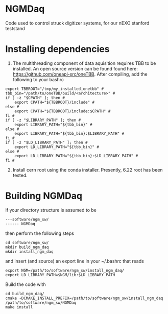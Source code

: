# NGMDaq
Code used to control struck digitizer systems, for our nEXO stanford teststand


# Installing dependencies

1. The multithreading component of data aquisition requires TBB to be installed. An open source version can be found found here: https://github.com/oneapi-src/oneTBB. After compiling, add the following to your bashrc


```
export TBBROOT="/tmp/my_installed_onetbb" #
tbb_bin="/path/to/oneTBB/build/<architecture>" #
if [ -z "$CPATH" ]; then #
    export CPATH="${TBBROOT}/include" #
else #
    export CPATH="${TBBROOT}/include:$CPATH" #
fi #
if [ -z "$LIBRARY_PATH" ]; then #
    export LIBRARY_PATH="${tbb_bin}" #
else #
    export LIBRARY_PATH="${tbb_bin}:$LIBRARY_PATH" #
fi #
if [ -z "$LD_LIBRARY_PATH" ]; then #
    export LD_LIBRARY_PATH="${tbb_bin}" #
else #
    export LD_LIBRARY_PATH="${tbb_bin}:$LD_LIBRARY_PATH" #
fi #
```

2. Install cern root using the conda installer. Presently, 6.22 root has been tested. 

# Building NGMDaq

If your directory structure is assumed to be 
```
---software/ngm_sw/
------ NGMDaq
``` 

then perform the following steps
```
cd software/ngm_sw/
mkdir build_ngm_daq
mkdir install_ngm_daq
```

and insert (and source) an export line in your ~/.bashrc that reads
```
export NGM=/path/to/software/ngm_sw/install_ngm_daq/
export LD_LIBRARY_PATH=$NGM/lib:$LD_LIBRARY_PATH
```

Build the code with
```
cd build_ngm_daq/
cmake -DCMAKE_INSTALL_PREFIX=/path/to/software/ngm_sw/install_ngm_daq /path/to/software/ngm_sw/NGMDaq
make install
```
